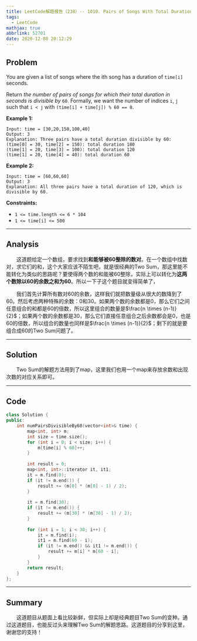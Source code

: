 ```yaml
---
title: LeetCode解题报告（238）-- 1010. Pairs of Songs With Total Durations Divisible by 60
tags:
  - LeetCode
mathjax: true
abbrlink: 52701
date: 2020-12-08 20:12:29
---
```


## Problem

You are given a list of songs where the ith song has a duration of `time[i]` seconds.

Return *the number of pairs of songs for which their total duration in seconds is divisible by* `60`. Formally, we want the number of indices `i`, `j` such that `i < j` with `(time[i] + time[j]) % 60 == 0`.

<!-- more -->

**Example 1:**

```
Input: time = [30,20,150,100,40]
Output: 3
Explanation: Three pairs have a total duration divisible by 60:
(time[0] = 30, time[2] = 150): total duration 180
(time[1] = 20, time[3] = 100): total duration 120
(time[1] = 20, time[4] = 40): total duration 60
```

**Example 2:**

```
Input: time = [60,60,60]
Output: 3
Explanation: All three pairs have a total duration of 120, which is divisible by 60.
```

**Constraints:**

- `1 <= time.length <= 6 * 104`
- `1 <= time[i] <= 500`

------

## Analysis

&emsp;&emsp;这道题给定一个数组，要求找到**和能够被60整除的数对**。在一个数组中找数对，求它们的和，这个大家应该不陌生吧，就是很经典的Two Sum，那这里能不能转化为类似的思路呢？要使得两个数的和能被60整除，实际上可以转化为**这两个数除以60的余数之和为60**。所以一下子这个题目就变得简单了，

&emsp;&emsp;我们首先计算所有数对60的余数，这样我们就把数量级从很大的数降到了60。然后考虑两种特殊的余数：0和30。如果两个数的余数都是0，那么它们之间任意组合的和都是60的倍数，所以这里组合的数量是$\frac{n \times (n-1)}{2}$；如果两个数的余数都是30，那么它们直接任意组合之后余数都会是0，也是60的倍数，所以组合的数量也同样是$\frac{n \times (n-1)}{2}$；剩下的就是要组合成60的Two Sum问题了。

------

## Solution

&emsp;&emsp;Two Sum的解题方法用到了map，这里我们也用一个map来存放余数和出现次数的对应关系即可。

------

## Code

```c++
class Solution {
public:
    int numPairsDivisibleBy60(vector<int>& time) {
        map<int, int> m;
        int size = time.size();
        for (int i = 0; i < size; i++) {
            m[time[i] % 60]++; 
        }
        
        int result = 0;
        map<int, int>::iterator it, it1;
        it = m.find(0);
        if (it != m.end()) {
            result += (m[0] * (m[0] - 1) / 2);
        }
        
        it = m.find(30);
        if (it != m.end()) {
            result += (m[30] * (m[30] - 1) / 2);
        }
        
        for (int i = 1; i < 30; i++) {
            it = m.find(i);
            it1 = m.find(60 - i);
            if (it != m.end() && it1 != m.end()) {
                result += m[i] * m[60 - i];
            }
        }
        return result;
    }
};
```

------

## Summary

&emsp;&emsp;这道题目从题面上看比较新鲜，但实际上却是经典题目Two Sum的变种。通过这道题目，也能反过头来理解Two Sum的解题思路。这道题目的分享到这里，谢谢您的支持！
